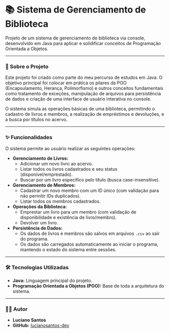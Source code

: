 # 📚 Sistema de Gerenciamento de Biblioteca


Projeto de um sistema de gerenciamento de biblioteca via console, desenvolvido em Java para aplicar e solidificar conceitos de Programação Orientada a Objetos.

---

### 🌟 Sobre o Projeto

Este projeto foi criado como parte do meu percurso de estudos em Java. O objetivo principal foi colocar em prática os pilares da POO (Encapsulamento, Herança, Polimorfismo) e outros conceitos fundamentais como tratamento de exceções, manipulação de arquivos para persistência de dados e criação de uma interface de usuário interativa no console.

O sistema simula as operações básicas de uma biblioteca, permitindo o cadastro de livros e membros, a realização de empréstimos e devoluções, e a busca por títulos no acervo.

---

### ✨ Funcionalidades

O sistema permite ao usuário realizar as seguintes operações:

* **Gerenciamento de Livros:**
    * Adicionar um novo livro ao acervo.
    * Listar todos os livros cadastrados e seu status (disponível/emprestado).
    * Buscar por um livro específico pelo título (busca case-insensitive).
* **Gerenciamento de Membros:**
    * Cadastrar um novo membro com um ID único (com validação para não permitir IDs duplicados).
    * Listar todos os membros cadastrados.
* **Operações da Biblioteca:**
    * Emprestar um livro para um membro (com validação de disponibilidade e existência de livro/membro).
    * Devolver um livro.
* **Persistência de Dados:**
    * Os dados de livros e membros são salvos em arquivos `.csv` ao sair do programa.
    * Os dados são carregados automaticamente ao iniciar o programa, mantendo o estado do sistema entre sessões.

---

### 🛠️ Tecnologias Utilizadas

* **Java:** Linguagem principal do projeto.
* **Programação Orientada a Objetos (POO):** Base de toda a arquitetura do sistema.

---

### 👨‍💻 Autor

* **Luciano Santos**
* **GitHub:** [lucianosantos-dev](https://github.com/lucianosantos-dev)
